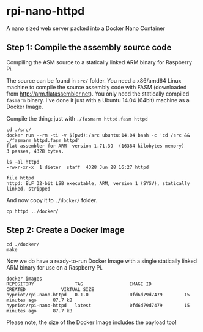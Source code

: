 # rpi-nano-httpd
A nano sized web server packed into a Docker Nano Container


## Step 1: Compile the assembly source code

Compiling the ASM source to a statically linked ARM binary for Raspberry Pi.

The source can be found in `src/` folder. You need a x86/amd64 Linux machine to compile the source assembly code with FASM (downloaded from http://arm.flatassembler.net). You only need the statically compiled `fasmarm` binary. I've done it just with a Ubuntu 14.04 (64bit) machine as a Docker Image.

Compile the thing: just with `./fasmarm httpd.fasm httpd`
```
cd ./src/
docker run --rm -ti -v $(pwd):/src ubuntu:14.04 bash -c 'cd /src && ./fasmarm httpd.fasm httpd'
flat assembler for ARM  version 1.71.39  (16384 kilobytes memory)
3 passes, 4328 bytes.
```
```
ls -al httpd
-rwxr-xr-x  1 dieter  staff  4328 Jun 28 16:27 httpd
```
```
file httpd
httpd: ELF 32-bit LSB executable, ARM, version 1 (SYSV), statically linked, stripped
```

And now copy it to `./docker/` folder.
```
cp httpd ../docker/
```

## Step 2: Create a Docker Image
```
cd ./docker/
make
```

Now we do have a ready-to-run Docker Image with a single statically linked ARM binary for use on a Raspberry Pi.
```
docker images
REPOSITORY               TAG                 IMAGE ID            CREATED             VIRTUAL SIZE
hypriot/rpi-nano-httpd   0.1.0               0fd6d79d7479        15 minutes ago      87.7 kB
hypriot/rpi-nano-httpd   latest              0fd6d79d7479        15 minutes ago      87.7 kB
```
Please note, the size of the Docker Image includes the payload too!